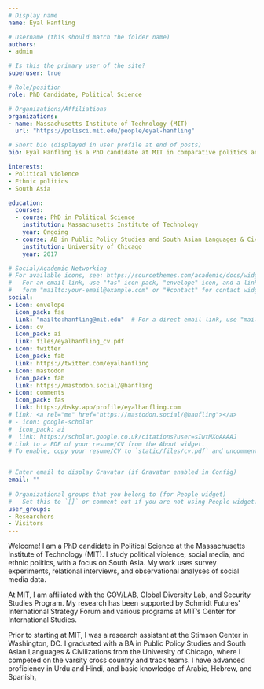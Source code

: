 ```yaml
---
# Display name
name: Eyal Hanfling

# Username (this should match the folder name)
authors:
- admin

# Is this the primary user of the site?
superuser: true

# Role/position
role: PhD Candidate, Political Science

# Organizations/Affiliations
organizations:
- name: Massachusetts Institute of Technology (MIT)
  url: "https://polisci.mit.edu/people/eyal-hanfling"

# Short bio (displayed in user profile at end of posts)
bio: Eyal Hanfling is a PhD candidate at MIT in comparative politics and international relations.

interests:
- Political violence
- Ethnic politics
- South Asia

education:
  courses:
  - course: PhD in Political Science
    institution: Massachusetts Institute of Technology
    year: Ongoing
  - course: AB in Public Policy Studies and South Asian Languages & Civilizations
    institution: University of Chicago
    year: 2017

# Social/Academic Networking
# For available icons, see: https://sourcethemes.com/academic/docs/widgets/#icons
#   For an email link, use "fas" icon pack, "envelope" icon, and a link in the
#   form "mailto:your-email@example.com" or "#contact" for contact widget.
social:
- icon: envelope
  icon_pack: fas
  link: "mailto:hanfling@mit.edu"  # For a direct email link, use "mailto:hanfling@mit.edu".
- icon: cv
  icon_pack: ai
  link: files/eyalhanfling_cv.pdf
- icon: twitter
  icon_pack: fab
  link: https://twitter.com/eyalhanfling
- icon: mastodon
  icon_pack: fab
  link: https://mastodon.social/@hanfling
- icon: comments
  icon_pack: fas
  link: https://bsky.app/profile/eyalhanfling.com
# link: <a rel="me" href="https://mastodon.social/@hanfling"></a>
# - icon: google-scholar
#  icon_pack: ai
#  link: https://scholar.google.co.uk/citations?user=sIwtMXoAAAAJ
# Link to a PDF of your resume/CV from the About widget.
# To enable, copy your resume/CV to `static/files/cv.pdf` and uncomment the lines below.  


# Enter email to display Gravatar (if Gravatar enabled in Config)
email: ""
  
# Organizational groups that you belong to (for People widget)
#   Set this to `[]` or comment out if you are not using People widget.  
user_groups:
- Researchers
- Visitors
---
```


Welcome! I am a PhD candidate in Political Science at the Massachusetts Institute of Technology (MIT). I study political violence, social media, and ethnic politics, with a focus on South Asia. My work uses survey experiments, relational interviews, and observational analyses of social media data. 

At MIT, I am affiliated with the GOV/LAB, Global Diversity Lab, and Security Studies Program. My research has been supported by Schmidt Futures' International Strategy Forum and various programs at MIT’s Center for International Studies.

Prior to starting at MIT, I was a research assistant at the Stimson Center in Washington, DC. I graduated with a BA in Public Policy Studies and South Asian Languages & Civilizations from the University of Chicago, where I competed on the varsity cross country and track teams. I have advanced proficiency in Urdu and Hindi, and basic knowledge of Arabic, Hebrew, and Spanish<a rel="me" href="https://mastodon.social/@hanfling">.</a>

<!---
<script type="text/javascript" src="https://cdnjs.cloudflare.com/ajax/libs/vocalizer/1.0.0/vocalizer.min.js"></script>

<span class="vocalizer" data-source="files/pronounce.m4a" data-lang="English">Eyal</span> is a Hebrew name — you can pronounce it like _hey y'all_.
-->

